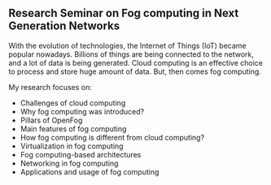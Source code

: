## Research Seminar on Fog computing in Next Generation Networks
With the evolution of technologies, the Internet of Things (IoT) became popular nowadays. Billions of things are being connected to the network, and a lot of data is being generated. Cloud computing is an effective choice to process and store huge amount of data. But, then comes fog computing. 

My research focuses on:
* Challenges of cloud computing
* Why fog computing was introduced?
* Pillars of OpenFog
* Main features of fog computing
* How fog computing is different from cloud computing?
* Virtualization in fog computing
* Fog computing-based architectures
* Networking in fog computing
* Applications and usage of fog computing
